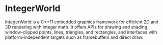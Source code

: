 # IntegerWorld
IntegerWorld is a C++11 embedded graphics framework for efficient 2D and 3D rendering with integer math. It offers APIs for drawing and shading window-clipped points, lines, triangles, and rectangles, and interfaces with platform-independent targets such as framebuffers and direct draw.
